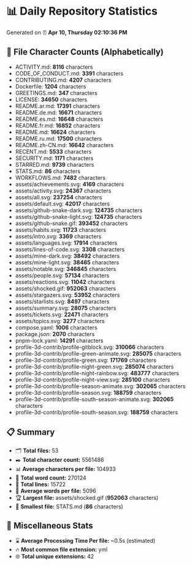 # 📊 Daily Repository Statistics
Generated on ⏰ **Apr 10, Thursday 02:10:36 PM**

## 📂 File Character Counts (Alphabetically)
- ACTIVITY.md: **8116** characters
- CODE_OF_CONDUCT.md: **3391** characters
- CONTRIBUTING.md: **4207** characters
- Dockerfile: **1204** characters
- GREETINGS.md: **347** characters
- LICENSE: **34650** characters
- README.ar.md: **17391** characters
- README.de.md: **16671** characters
- README.es.md: **16648** characters
- README.fr.md: **16852** characters
- README.md: **16624** characters
- README.ru.md: **17500** characters
- README.zh-CN.md: **16642** characters
- RECENT.md: **5533** characters
- SECURITY.md: **1171** characters
- STARRED.md: **9739** characters
- STATS.md: **86** characters
- WORKFLOWS.md: **7482** characters
- assets/achievements.svg: **4169** characters
- assets/activity.svg: **24367** characters
- assets/all.svg: **237254** characters
- assets/default.svg: **42017** characters
- assets/github-snake-dark.svg: **124735** characters
- assets/github-snake-light.svg: **124735** characters
- assets/github-snake.gif: **393452** characters
- assets/habits.svg: **11723** characters
- assets/intro.svg: **3369** characters
- assets/languages.svg: **17914** characters
- assets/lines-of-code.svg: **3308** characters
- assets/mine-dark.svg: **38492** characters
- assets/mine-light.svg: **38465** characters
- assets/notable.svg: **346845** characters
- assets/people.svg: **57134** characters
- assets/reactions.svg: **11042** characters
- assets/shocked.gif: **952063** characters
- assets/stargazers.svg: **53952** characters
- assets/starlists.svg: **8497** characters
- assets/summary.svg: **28075** characters
- assets/tickets.svg: **22471** characters
- assets/topics.svg: **3277** characters
- compose.yaml: **1006** characters
- package.json: **2070** characters
- pnpm-lock.yaml: **14291** characters
- profile-3d-contrib/profile-gitblock.svg: **310066** characters
- profile-3d-contrib/profile-green-animate.svg: **285075** characters
- profile-3d-contrib/profile-green.svg: **171769** characters
- profile-3d-contrib/profile-night-green.svg: **285074** characters
- profile-3d-contrib/profile-night-rainbow.svg: **483777** characters
- profile-3d-contrib/profile-night-view.svg: **285100** characters
- profile-3d-contrib/profile-season-animate.svg: **302065** characters
- profile-3d-contrib/profile-season.svg: **188759** characters
- profile-3d-contrib/profile-south-season-animate.svg: **302065** characters
- profile-3d-contrib/profile-south-season.svg: **188759** characters

## 📋 Summary
- 🗂️ **Total files:** 53
- ✒️ **Total character count:** 5561486
- 📊 **Average characters per file:** 104933
- 📝 **Total word count:** 270124
- 🧾 **Total lines:** 15722
- 📐 **Average words per file:** 5096
- 🏆 **Largest file:** assets/shocked.gif (**952063** characters)
- 🥉 **Smallest file:** STATS.md (**86** characters)

## 🌟 Miscellaneous Stats
- ⌛ **Average Processing Time Per file:** ~0.5s (estimated)
- 🔥 **Most common file extension:** yml
- 🌐 **Total unique extensions:** 42
